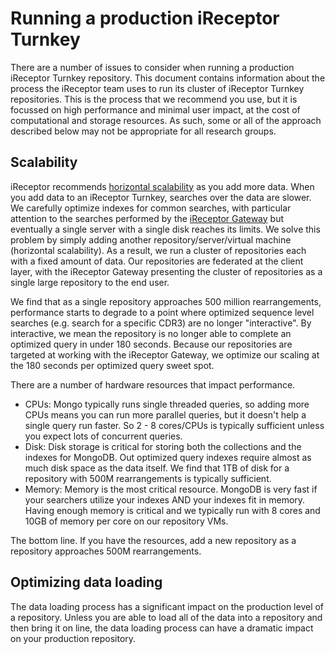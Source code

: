 # Running a production iReceptor Turnkey

There are a number of issues to consider when running a production iReceptor Turnkey repository. This
document contains information about the process the iReceptor team uses to run its cluster of
iReceptor Turnkey repositories. This is the process that we recommend you use, but it is
focussed on high performance and minimal user impact, at the cost of computational and storage
resources. As such, some or all of the approach described below may not be appropriate for all research groups.

## Scalability

iReceptor recommends [horizontal scalability](https://en.wikipedia.org/wiki/Scalability) as you add more data. When you add data to an iReceptor Turnkey, searches
over the data are slower. We carefully optimize indexes for common searches, with particular attention to the searches
performed by the [iReceptor Gateway](http://gateway.ireceptor.org) but eventually a single server with a single disk
reaches its limits. We solve this problem by simply adding another repository/server/virtual machine (horizontal scalability). As a result,
we run a cluster of repositories each with a fixed amount of data. Our repositories are federated at the client layer,
with the iReceptor Gateway presenting the cluster of repositories as a single large repository to the end user.

We find that as a single repository approaches 500 million rearrangements, performance starts to degrade to a point where
optimized sequence level searches (e.g. search for a specific CDR3) are no longer "interactive". By interactive, we mean the
repository is no longer able to complete an optimized query in under 180 seconds. Because our repositories are targeted at
working with the iReceptor Gateway, we optimize our scaling at the 180 seconds per optimized query sweet spot. 

There are a number of hardware resources that impact performance.

- CPUs: Mongo typically runs single threaded queries, so adding more CPUs means you can run more parallel queries, but it doesn't
help a single query run faster. So 2 - 8 cores/CPUs is typically sufficient unless you expect lots of concurrent queries. 
- Disk: Disk storage is critical for storing both the collections and the indexes for MongoDB. Out optimized query indexes require
almost as much disk space as the data itself. We find that 1TB of disk for a repository with 500M rearrangements is typically sufficient.
- Memory: Memory is the most critical resource. MongoDB is very fast if your searchers utilize your indexes AND your indexes fit in memory.
Having enough memory is critical and we typically run with 8 cores and 10GB of memory per core on our repository VMs.

The bottom line. If you have the resources, add a new repository as a repository approaches 500M rearrangements. 

## Optimizing data loading

The data loading process has a significant impact on the production level of a repository. Unless you are able to load
all of the data into a repository and then bring it on line, the data loading process can have a dramatic impact on your 
production repository.

